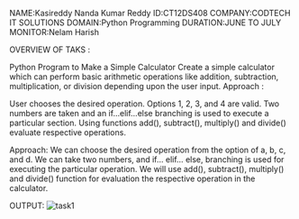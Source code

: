 NAME:Kasireddy Nanda Kumar Reddy 
ID:CT12DS408
COMPANY:CODTECH IT SOLUTIONS 
DOMAIN:Python Programming
DURATION:JUNE TO JULY 
MONITOR:Nelam Harish


OVERVIEW OF TAKS :

Python Program to Make a Simple Calculator
Create a simple calculator which can perform basic arithmetic operations like addition, subtraction, multiplication, or division depending upon the user input. Approach :

User chooses the desired operation. Options 1, 2, 3, and 4 are valid.
Two numbers are taken and an if…elif…else branching is used to execute a particular section.
Using functions add(), subtract(), multiply() and divide() evaluate respective operations.

Approach:
We can choose the desired operation from the option of a, b, c, and d.
We can take two numbers, and if… elif… else, branching is used for executing the particular operation.
We will use add(), subtract(), multiply() and divide() function for evaluation the respective operation in the calculator.

OUTPUT:
![task1](https://github.com/user-attachments/assets/b809eb0e-c1fa-4b1a-ac62-d2a2ddcd812e)


